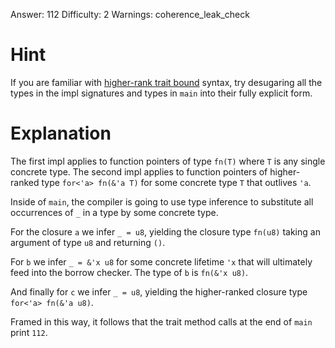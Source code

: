 Answer: 112
Difficulty: 2
Warnings: coherence_leak_check

# Hint

If you are familiar with [higher-rank trait bound][hrtb] syntax, try desugaring
all the types in the impl signatures and types in `main` into their fully
explicit form.

[hrtb]: https://doc.rust-lang.org/nomicon/hrtb.html

# Explanation

The first impl applies to function pointers of type `fn(T)` where `T` is any
single concrete type. The second impl applies to function pointers of
higher-ranked type `for<'a> fn(&'a T)` for some concrete type `T` that outlives
`'a`.

Inside of `main`, the compiler is going to use type inference to substitute all
occurrences of `_` in a type by some concrete type.

For the closure `a` we infer `_ = u8`, yielding the closure type `fn(u8)` taking
an argument of type `u8` and returning `()`.

For `b` we infer `_ = &'x u8` for some concrete lifetime `'x` that will
ultimately feed into the borrow checker. The type of `b` is `fn(&'x u8)`.

And finally for `c` we infer `_ = u8`, yielding the higher-ranked closure type
`for<'a> fn(&'a u8)`.

Framed in this way, it follows that the trait method calls at the end of `main`
print `112`.
